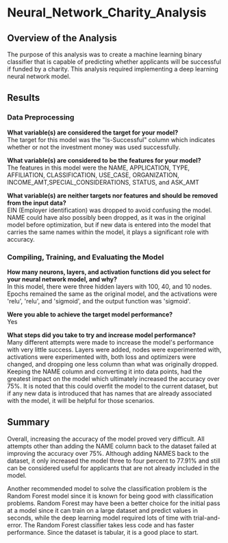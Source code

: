 # Neural_Network_Charity_Analysis

## Overview of the Analysis
The purpose of this analysis was to create a machine learning binary classifier that is capable of predicting whether applicants will be successful if funded by a charity. This analysis required implementing a deep learning neural network model.

## Results

### Data Preprocessing 

<b>What variable(s) are considered the target for your model?</b></br>
The target for this model was the "Is-Successful" column which indicates whether or not the investment money was used successfully.

<b>What variable(s) are considered to be the features for your model?</b></br>
The features in this model were the NAME, APPLICATION, TYPE, AFFILIATION, CLASSIFICATION, USE_CASE, ORGANIZATION, INCOME_AMT,SPECIAL_CONSIDERATIONS, STATUS, and ASK_AMT

<b>What variable(s) are neither targets nor features and should be removed from the input data?</b></br>
EIN (Employer identification) was dropped to avoid confusing the model. NAME could have also possibly been dropped, as it was in the original model before optimization, but if new data is entered into the model that carries the same names within the model, it plays a significant role with accuracy.

### Compiling, Training, and Evaluating the Model
  
<b>How many neurons, layers, and activation functions did you select for your neural network model, and why?</b></br> 
In this model, there were three hidden layers with 100, 40, and 10 nodes. Epochs remained the same as the original model, and the activations were 'relu', 'relu', and 'sigmoid', and the output function was 'sigmoid'.

<b>Were you able to achieve the target model performance?</b></br>
Yes

<b>What steps did you take to try and increase model performance?</b></br>
Many different attempts were made to increase the model's performance with very little success. Layers were added, nodes were experimented with, activations were experimented with, both loss and optimizers were changed, and dropping one less column than what was originally dropped. Keeping the NAME column and converting it into data points, had the greatest impact on the model which ultimately increased the accuracy over 75%. It is noted that this could overfit the model to the current dataset, but if any new data is introduced that has names that are already associated with the model, it will be helpful for those scenarios.

## Summary
Overall, increasing the accuracy of the model proved very difficult. All attempts other than adding the NAME column back to the dataset failed at improving the accuracy over 75%. Although adding NAMES back to the dataset, it only increased the model three to four percent to 77.91% and still can be considered useful for applicants that are not already included in the model.

Another recommended model to solve the classification problem is the Random Forest model since it is known for being good with classification problems. Random Forest may have been a better choice for the initial pass at a model since it can train on a large dataset and predict values in seconds, while the deep learning model required lots of time with trial-and-error. The Random Forest classifier takes less code and has faster performance. Since the dataset is tabular, it is a good place to start.
